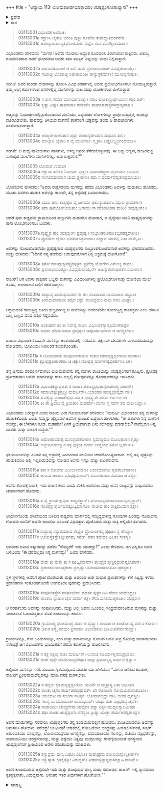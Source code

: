 +++
title = "ಅಧ್ಯಾಯ 113: ಲೋಮಶತೀರ್ಥಯಾತ್ರಾಯಾಂ ಋಷ್ಯಶೃಂಗೋಪಾಖ್ಯಾನಃ"
+++

<details><summary>ಪ್ರವೇಶ</summary>


।।   ಓಂ ಓಂ ನಮೋ ನಾರಾಯಣಾಯ।।   ಶ್ರೀ ವೇದವ್ಯಾಸಾಯ ನಮಃ ।।

ಶ್ರೀ ಕೃಷ್ಣದ್ವೈಪಾಯನ ವೇದವ್ಯಾಸ ವಿರಚಿತ  

**ಶ್ರೀ ಮಹಾಭಾರತ**

**ಆರಣ್ಯಕ ಪರ್ವ**

**ತೀರ್ಥಯಾತ್ರಾ ಪರ್ವ**

**ಅಧ್ಯಾಯ 113**

</details>


<details><summary>ಸಾರ</summary>

ಅವರು ರಾಕ್ಷಸರೆಂದು ಮಗನನ್ನು ತಡೆದರೂ, ಇನ್ನೊಮ್ಮೆ ವಿಭಾಂಡಕನಿಲ್ಲದಿರುವಾಗ ವೈಶ್ಯೆಯು ಬಂದು ಅವನನ್ನು ಲೋಮಪಾದನ ಬಳಿ ಕರೆದುಕೊಂಡು ಹೋದುದು; ಮಳೆಸುರಿದು ಭೂಮಿಯು ಸಮೃದ್ಧವಾದುದು; ರಾಜಕುಮಾರಿ ಶಾಂತಿ ಮತ್ತು ಋಷ್ಯಶೃಂಗರ ವಿವಾಹ (1-11). ವಿಭಾಂಡಕನು ನಡೆದುದೆಲ್ಲವನ್ನೂ ಸ್ವೀಕರಿಸಿ ಆಶೀರ್ವದಿಸಿದುದು (12-25).

</details>


> 03113001 ವಿಭಾಂಡಕ ಉವಾಚ।  
03113001a ರಕ್ಷಾಂಸಿ ಚೈತಾನಿ ಚರಂತಿ ಪುತ್ರ।
	ರೂಪೇಣ ತೇನಾದ್ಭುತದರ್ಶನೇನ।  
> 03113001c ಅತುಲ್ಯರೂಪಾಣ್ಯತಿಘೋರವಂತಿ।
	ವಿಘ್ನಂ ಸದಾ ತಪಸಶ್ಚಿಂತಯಂತಿ।।  

ವಿಭಾಂಡಕನು ಹೇಳಿದನು: “ಮಗನೇ! ಅವರು ನೋಡಲು ಅದ್ಭುತ ರೂಪಧರಿಸಿ ತಿರುಗಾಡುವ ರಾಕ್ಷಸರು. ಅತುಲ್ಯ ರೂಪವಂತರಾದ ಆದರೆ ಘೋರರಾದ ಅವರು ಸದಾ ತಪಸ್ಸಿಗೆ ವಿಘ್ನವನ್ನು ತಂದು ನಿಲ್ಲಿಸುತ್ತಾರೆ.

> 03113002a ಸುರೂಪರೂಪಾಣಿ ಚ ತಾನಿ ತಾತ।
	ಪ್ರಲೋಭಯಂತೇ ವಿವಿಧೈರುಪಾಯೈಃ।  
> 03113002c ಸುಖಾಚ್ಚ ಲೋಕಾಚ್ಚ ನಿಪಾತಯಂತಿ।
	ತಾನ್ಯುಗ್ರಕರ್ಮಾಣಿ ಮುನೀನ್ವನೇಷು।।  

ಮಗೂ! ಅವರ ಸುಂದರ ದೇಹಗಳನ್ನು ತೋರಿಸಿ ವಿವಿಧ ತರಹಗಳಲ್ಲಿ ಅವರು ಪ್ರಲೋಭಗೊಳಿಸಲು ನೋಡುತ್ತಿರುತ್ತಾರೆ. ತಮ್ಮ ಉಗ್ರ ಕರ್ಮಗಳಿಂದ ವನಗಳಲ್ಲಿದ್ದ ಮುನಿಗಳನ್ನು ಸುಖ ಮತ್ತು ಲೋಕಗಳಿಂದ ಬೀಳಿಸುತ್ತಾರೆ.

> 03113003a ನ ತಾನಿ ಸೇವೇತ ಮುನಿರ್ಯತಾತ್ಮಾ।
	ಸತಾಂ ಲೋಕಾನ್ಪ್ರಾರ್ಥಯಾನಃ ಕಥಂ ಚಿತ್।  
> 03113003c ಕೃತ್ವಾ ವಿಘ್ನಂ ತಾಪಸಾನಾಂ ರಮಂತೇ।
	ಪಾಪಾಚಾರಾಸ್ತಪಸಸ್ತಾನ್ಯಪಾಪ।।  

ಅತ್ಮವನ್ನು ನಿಯಂತ್ರಣದಲ್ಲಿಟ್ಟುಕೊಂಡಿರುವ ಮುನಿಯು, ಸತ್ಯವಂತರ ಲೋಕಗಳನ್ನು ಪ್ರಾರ್ಥಿಸುತ್ತಿದ್ದರೆ, ಅವರನ್ನು ದೂರವಿಡಬೇಕು. ಪಾಪವನ್ನು ತಿಳಿಯದ ಮಗನೇ! ತಾಪಸರಿಗೆ ವಿಘ್ನವನ್ನು ತಂದು ಆ ಪಾಪಚಾರಿಗಳು ಸಂತೋಷಪಡುತ್ತಾರೆ.

> 03113004a ಅಸಜ್ಜನೇನಾಚರಿತಾನಿ ಪುತ್ರ।
	ಪಾಪಾನ್ಯಪೇಯಾನಿ ಮಧೂನಿ ತಾನಿ।  
> 03113004c ಮಾಲ್ಯಾನಿ ಚೈತಾನಿ ನ ವೈ ಮುನೀನಾಂ।
	ಸ್ಮೃತಾನಿ ಚಿತ್ರೋಜ್ಜ್ವಲಗಂಧವಂತಿ।।  

ಮಗನೇ! ಆ ಮದ್ಯ ಪಾನೀಯಗಳು ಪಾಪಗಳು, ಅಸಚ್ಚ ಜನರು ತೆಗೆದುಕೊಳ್ಳುವವು. ಈ ಬಣ್ಣ ಬಣ್ಣದ, ಕಾಂತಿಯುಕ್ತ ಸುಗಂಧಿತ ಮಾಲೆಗಳು ಮುನಿಗಳಿಗಲ್ಲ. ಅವು ರಾಕ್ಷಸರಿಗೆ.””

> 03113005 ಲೋಮಶ ಉವಾಚ।  
03113005a ರಕ್ಷಾಂಸಿ ತಾನೀತಿ ನಿವಾರ್ಯ ಪುತ್ರಂ।
	ವಿಭಾಂಡಕಸ್ತಾಂ ಮೃಗಯಾಂ ಬಭೂವ।  
> 03113005c ನಾಸಾದಯಾಮಾಸ ಯದಾ ತ್ರ್ಯಹೇಣ।
	ತದಾ ಸ ಪರ್ಯಾವವೃತೇಽಶ್ರಮಾಯ।।  

ಲೋಮಶನು ಹೇಳಿದನು: “ಅವರು ರಾಕ್ಷಸರೆಂದು ಮಗನನ್ನು ತಡೆದು ವಿಭಾಂಡಕನು ಅವಳನ್ನು ಹುಡುಕಲು ಹೋದನು. ಮೂರು ದಿನಗಳು ಹುಡುಕಿ ಅವಳನ್ನು ಕಾಣದೇ, ತನ್ನ ಆಶ್ರಮಕ್ಕೆ ಹಿಂದಿರುಗಿದನು.

> 03113006a ಯದಾ ಪುನಃ ಕಾಶ್ಯಪೋ ವೈ ಜಗಾಮ।
	ಫಲಾನ್ಯಾಹರ್ತುಂ ವಿಧಿನಾ ಶ್ರಾಮಣೇನ।  
> 03113006c ತದಾ ಪುನರ್ಲೋಭಯಿತುಂ ಜಗಾಮ।
	ಸಾ ವೇಶಯೋಷಾ ಮುನಿಂ ಋಶ್ಯಶೃಂಗಂ।।  

ಆದರೆ ಪುನಃ ಕಾಶ್ಯಪನು ಶ್ರಾಮಣದಿಂದ ಹಣ್ಣುಗಳು ಹುಡುಕಲು ಹೋದಾಗ, ಆ ವೈಶ್ಯೆಯು ಮುನಿ ಋಷ್ಯಶೃಂಗನನ್ನು ಪುನಃ ಲೋಭಗೊಳಿಸಲು ಬಂದಳು.

> 03113007a ದೃಷ್ಟ್ವೈವ ತಾಂ ಋಶ್ಯಶೃಂಗಃ ಪ್ರಹೃಷ್ಟಃ।
	ಸಂಭ್ರಾಂತರೂಪೋಽಭ್ಯಪತತ್ತದಾನೀಂ।  
> 03113007c ಪ್ರೋವಾಚ ಚೈನಾಂ ಭವತೋಽಶ್ರಮಾಯ।
	ಗಚ್ಚಾವ ಯಾವನ್ನ ಪಿತಾ ಮಮೈತಿ।।  

ಅವಳನ್ನು ನೋಡಿದೊಡನೆಯೇ ಪ್ರಹೃಷ್ಟನಾದ ಋಷ್ಯಶೃಂಗನು ಸಂಭ್ರಾಂತಗೊಂಡವನಂತೆ ಅವಳನ್ನು ಭೇಟಿಮಾಡಿದನು. ಮತ್ತು ಹೇಳಿದನು: “ಬೇಗನೆ ನನ್ನ ತಂದೆಯು ಬರುವುದರೊಳಗೆ ನಿನ್ನ ಆಶ್ರಮಕ್ಕೆ ಹೋಗೋಣ!”

> 03113008a ತತೋ ರಾಜನ್ಕಾಶ್ಯಪಸ್ಯೈಕಪುತ್ರಂ।
	ಪ್ರವೇಶ್ಯ ಯೋಗೇನ ವಿಮುಚ್ಯ ನಾವಂ।  
> 03113008c ಪ್ರಲೋಭಯಂತ್ಯೋ ವಿವಿಧೈರುಪಾಯೈರ್।
	ಆಜಗ್ಮುರಂಗಾಧಿಪತೇಃ ಸಮೀಪಂ।।  

ರಾಜನ್! ಆಗ ಅವಳು ಕಾಶ್ಯಪನ ಒಬ್ಬನೇ ಮಗನನ್ನು ವಿವಿಧರೀತಿಗಳಲ್ಲಿ ಪ್ರಲೋಭಗೊಳಿಸುತ್ತಾ ದೋಣಿಯ ಮೇಲೆ ಕೂರಿಸಿ, ಅಂಗರಾಜನ ಬಳಿಗೆ ಕರೆದೊಯ್ದಳು.

> 03113009a ಸಂಸ್ಥಾಪ್ಯ ತಾಮಾಶ್ರಮದರ್ಶನೇ ತು।
	ಸಂತಾರಿತಾಂ ನಾವಮತೀವ ಶುಭ್ರಾಂ।   
> 03113009c ತೀರಾದುಪಾದಾಯ ತಥೈವ ಚಕ್ರೇ।
	ರಾಜಾಶ್ರಮಂ ನಾಮ ವನಂ ವಿಚಿತ್ರಂ।।  

ಆಶ್ರಮದಂತೆ ಕಾಣುತ್ತಿದ್ದ ಅತೀವ ಶುಭ್ರವಾಗಿದ್ದ ಆ ನಾವೆಯನ್ನು ಅದರಂತೆಯೇ ತೋರುತ್ತಿದ್ದ ರಾಜಾಶ್ರಮ ಎಂಬ ಹೆಸರಿನ ಬಣ್ಣ ಬಣ್ಣದ ವನದ ಹತ್ತಿರ ನಿಲ್ಲಿಸಿದರು.

> 03113010a ಅಂತಃಪುರೇ ತಂ ತು ನಿವೇಶ್ಯ ರಾಜಾ।
	ವಿಭಾಂಡಕಸ್ಯಾತ್ಮಜಮೇಕಪುತ್ರಂ।  
> 03113010c ದದರ್ಶ ದೇವಂ ಸಹಸಾ ಪ್ರವೃಷ್ಟಂ।
	ಆಪೂರ್ಯಮಾಣಂ ಚ ಜಗಜ್ಜಲೇನ।।  

ರಾಜನು ವಿಭಾಂಡಕನ ಒಬ್ಬನೇ ಮಗನನ್ನು ಅಂತಃಪುರದಲ್ಲಿ ಇರಿಸಿದನು. ತಕ್ಷಣವೇ ದೇವತೆಗಳು ಮಳೆಸುರಿಸಿದುದನ್ನು ನೋಡಿದನು. ಭೂಮಿಯು ನೀರಿನಿಂದ ತುಂಬಿಕೊಂಡಿತು.

> 03113011a ಸ ಲೋಮಪಾದಃ ಪರಿಪೂರ್ಣಕಾಮಃ।
	ಸುತಾಂ ದದಾವೃಶ್ಯಶೃಂಗಾಯ ಶಾಂತಾಂ।  
> 03113011c ಕ್ರೋಧಪ್ರತೀಕಾರಕರಂ ಚ ಚಕ್ರೇ।
	ಗೋಭಿಶ್ಚ ಮಾರ್ಗೇಷ್ವಭಿಕರ್ಷಣಂ ಚ।।  

ತನ್ನ ಆಸೆಯು ಪರಿಪೂರ್ಣವಾಗಲು ಲೋಮಪಾದನು ತನ್ನ ಮಗಳು ಶಾಂತಿಯನ್ನು ಋಷ್ಯಶೃಂಗನಿಗೆ ಕೊಟ್ಟನು. ಕ್ರೋಧಕ್ಕೆ ಪ್ರತೀಕಾರವಾಗಿ ಅವನು ಮಾರ್ಗವನ್ನು ರಚಿಸಿ ಅಲ್ಲಲ್ಲಿ ಗೋವುಗಳನ್ನೂ ಗೋಪಾಲಕರನ್ನೂ ಇರಿಸಿದನು.

> 03113012a ವಿಭಾಂಡಕಸ್ಯಾವ್ರಜತಃ ಸ ರಾಜಾ।
	ಪಶೂನ್ಪ್ರಭೂತಾನ್ಪಶುಪಾಂಶ್ಚ ವೀರಾನ್।  
> 03113012c ಸಮಾದಿಶತ್ಪುತ್ರಗೃದ್ಧೀ ಮಹರ್ಷಿರ್।
	ವಿಭಾಂಡಕಃ ಪರಿಪೃಚ್ಚೇದ್ಯದಾ ವಃ।।  
> 03113013a ಸ ವಕ್ತವ್ಯಃ ಪ್ರಾಂಜಲಿಭಿರ್ಭವದ್ಭಿಃ।
	ಪುತ್ರಸ್ಯ ತೇ ಪಶವಃ ಕರ್ಷಣಂ ಚ।  
> 03113013c ಕಿಂ ತೇ ಪ್ರಿಯಂ ವೈ ಕ್ರಿಯತಾಂ ಮಹರ್ಷೇ।
	ದಾಸಾಃ ಸ್ಮ ಸರ್ವೇ ತವ ವಾಚಿ ಬದ್ಧಾಃ।।  

ವಿಭಾಂಡಕನು ಬರುತ್ತಾನೆ ಎಂದು ರಾಜನು ವೀರ ಗೋಪಾಲಕರಿಗೆ ಹೇಳಿದನು: “ಮಹರ್ಷಿ ವಿಭಾಂಡಕನು ತನ್ನ ಮಗನನ್ನು ಹುಡುಕಿಕೊಂಡು ಬಂದು ನಿಮ್ಮನ್ನು ಪ್ರಶ್ನಿಸಿದರೆ ಅವನಿಗೆ ಪ್ರಾಂಜಲಿ ಬದ್ಧರಾಗಿ ಹೇಳಬೇಕು: “ಈ ಪಶುಗಳು ನಿನ್ನ ಮಗನಿಗೆ ಸೇರಿದ್ದು, ಈ ಬೆಳೆಗಳೂ ಕೂಡ. ಮಹರ್ಷೇ! ನಿನಗೆ ಪ್ರಿಯವಾಗುವ ಏನು ಕೆಲಸವನ್ನು ಮಾಡಬೇಕು? ನಾವೆಲ್ಲರೂ ನಿನ್ನ ದಾಸರು ಮತ್ತು ಮಾತಿಗೆ ಬದ್ಧರು.””

> 03113014a ಅಥೋಪಾಯಾತ್ಸ ಮುನಿಶ್ಚಂಡಕೋಪಃ।
	ಸ್ವಮಾಶ್ರಮಂ ಮೂಲಫಲಾನಿ ಗೃಹ್ಯ।  
> 03113014c ಅನ್ವೇಷಮಾಣಶ್ಚ ನ ತತ್ರ ಪುತ್ರಂ।
	ದದರ್ಶ ಚುಕ್ರೋಧ ತತೋ ಭೃಶಂ ಸಃ।।  

ಫಲಮೂಲಗಳನ್ನು ಹಿಡಿದು ತನ್ನ ಆಶ್ರಮಕ್ಕೆ ಹಿಂದಿರುಗಿದ ಮುನಿಯು ಚಂಡಕೋಪಿಷ್ಟನಾದನು. ಅಲ್ಲಿ ತನ್ನ ಪುತ್ರನನ್ನು ಹುಡುಕಿದರೂ ಅಲ್ಲಿ ಇಲ್ಲದಿರುವುದನ್ನು ನೋಡಿದ ಅವನು ಇನ್ನೂ ಹೆಚ್ಚು ಕುಪಿತನಾದನು.

> 03113015a ತತಃ ಸ ಕೋಪೇನ ವಿದೀರ್ಯಮಾಣ।
	ಆಶಂಕಮಾನೋ ನೃಪತೇರ್ವಿಧಾನಂ।  
> 03113015c ಜಗಾಮ ಚಂಪಾಂ ಪ್ರದಿಧಕ್ಷಮಾಣಸ್।
	ತಮಂಗರಾಜಂ ವಿಷಯಂ ಚ ತಸ್ಯ।।  

ಅವನು ಕೋಪಕ್ಕೆ ಸಿಲುಕಿ, ಇದು ರಾಜನ ಕೆಲಸ ಎಂದು ಶಂಕಿಸಿ ಅಂಗರಾಜ ಮತ್ತು ಅವನ ರಾಜ್ಯವನ್ನು ಸುಟ್ಟುಬಿಡಲು ಚಂಪಾನಗರಿಗೆ ಹೋದನು.

> 03113016a ಸ ವೈ ಶ್ರಾಂತಃ ಕ್ಷುಧಿತಃ ಕಾಶ್ಯಪಸ್ತಾನ್।
	ಘೋಷಾನ್ಸಮಾಸಾದಿತವಾನ್ಸಮೃದ್ಧಾನ್।  
> 03113016c ಗೋಪೈಶ್ಚ ತೈರ್ವಿಧಿವತ್ಪೂಜ್ಯಮಾನೋ।
	ರಾಜೇವ ತಾಂ ರಾತ್ರಿಮುವಾಸ ತತ್ರ।।  

ಆಯಾಸಗೊಂಡು ಹಸಿವೆಯಿಂದ ಬಳಲಿದ ಕಾಶ್ಯಪನು ಮಾರ್ಗದಲ್ಲಿ ಸಮೃದ್ಧವಾಗಿದ್ದ ಗೋವುಗಳ ಹಿಂಡನ್ನು ನೋಡಿದನು. ಗೋಪರು ಅವನಿಗೆ ಅವನೇ ರಾಜನೋ ಎಂಬಂತೆ ವಿಧಿವತ್ತಾಗಿ ಪೂಜಿಸಿದರು ಮತ್ತು ರಾತ್ರಿ ಅಲ್ಲಿಯೇ ತಂಗಿದನು.

> 03113017a ಸಂಪ್ರಾಪ್ಯ ಸತ್ಕಾರಮತೀವ ತೇಭ್ಯಃ।
	ಪ್ರೋವಾಚ ಕಸ್ಯ ಪ್ರಥಿತಾಃ ಸ್ಥ ಸೌಮ್ಯಾಃ।  
> 03113017c ಊಚುಸ್ತತಸ್ತೇಽಭ್ಯುಪಗಮ್ಯ ಸರ್ವೇ।
	ಧನಂ ತವೇದಂ ವಿಹಿತಂ ಸುತಸ್ಯ।।  

ಅವರಿಂದ ಅತೀವ ಸತ್ಕಾರವನ್ನು ಪಡೆದು “ಸೌಮ್ಯರೇ! ಇದು ಯಾರದ್ದು?” ಎಂದು ಕೇಳಿದನು. ಆಗ ಎಲ್ಲರೂ ಅವನ ಬಳಿಬಂದು “ಈ ಧನವೆಲ್ಲವೂ ನಿನ್ನ ಮಗನದ್ದು!” ಎಂದು ಹೇಳಿದರು.

> 03113018a ದೇಶೇ ತು ದೇಶೇ ತು ಸ ಪೂಜ್ಯಮಾನಸ್।
	ತಾಂಶ್ಚೈವ ಶೃಣ್ವನ್ಮಧುರಾನ್ಪ್ರಲಾಪಾನ್।  
> 03113018c ಪ್ರಶಾಂತಭೂಯಿಷ್ಠರಜಾಃ ಪ್ರಹೃಷ್ಟಃ।
	ಸಮಾಸಸಾದಾಂಗಪತಿಂ ಪುರಸ್ಥಂ।।  

ಸ್ಥಳ ಸ್ಥಳಗಳಲ್ಲಿ ಅವನಿಗೆ ಪೂಜೆ ದೊರೆಯಿತು ಮತ್ತು ಅವರಿಂದ ಅದೇ ಮಧುರ ಪ್ರಲಾಪಗಳನ್ನು ಕೇಳಿ ಸಿಟ್ಟನ್ನು ಕಳೆದು ಪ್ರಶಾಂತನಾಗಿ ಸಂತೋಷಗೊಂಡೇ ಅಂಗಪತಿಯ ಪುರವನ್ನು ಪ್ರವೇಶಿಸಿದನು.

> 03113019a ಸಂಪೂಜಿತಸ್ತೇನ ನರರ್ಷಭೇಣ।
	ದದರ್ಶ ಪುತ್ರಂ ದಿವಿ ದೇವಂ ಯಥೇಂದ್ರಂ।  
> 03113019c ಶಾಂತಾಂ ಸ್ನುಷಾಂ ಚೈವ ದದರ್ಶ ತತ್ರ।
	ಸೌದಾಮಿನೀಮುಚ್ಚರಂತೀಂ ಯಥೈವ।।  

ಆ ನರರ್ಷಭನು ಅವನನ್ನು ಸಂಪೂಜಿಸಿದನು. ಮತ್ತು ಅಲ್ಲಿ ಅವನು ದಿವಿಯಲ್ಲಿ ಇಂದ್ರದೇವನಂತಿರುವ ಮಗನನ್ನು ಮತ್ತು ಮಿಂಚಿನಂತೆ ಓಡಾಡುತ್ತಿರುವ ಸೊಸೆ ಶಾಂತಿಯನ್ನು ಕಂಡನು.

> 03113020a ಗ್ರಾಮಾಂಶ್ಚ ಘೋಷಾಂಶ್ಚ ಸುತಂ ಚ ದೃಷ್ಟ್ವಾ।
	ಶಾಂತಾಂ ಚ ಶಾಂತೋಽಸ್ಯ ಪರಃ ಸ ಕೋಪಃ।  
> 03113020c ಚಕಾರ ತಸ್ಮೈ ಪರಮಂ ಪ್ರಸಾದಂ।
	ವಿಭಾಂಡಕೋ ಭೂಮಿಪತೇರ್ನರೇಂದ್ರ।।   

ಗ್ರಾಮಗಳನ್ನೂ, ಗೋ ಹಿಂಡುಗಳನ್ನೂ, ಮಗ ಮತ್ತು ಶಾಂತಿಯನ್ನೂ ನೋಡಿದ ಅವನ ತೀವ್ರ ಕೋಪವು ಶಾಂತವಾಯಿತು. ನರೇಂದ್ರ! ಆಗ ವಿಭಾಂಡಕನು ಭೂಮಿಪತಿಗೆ ಪರಮ ಕರುಣೆಯನ್ನು ತೋರಿಸಿದನು.

> 03113021a ಸ ತತ್ರ ನಿಕ್ಷಿಪ್ಯ ಸುತಂ ಮಹರ್ಷಿರ್।
	ಉವಾಚ ಸೂರ್ಯಾಗ್ನಿಸಮಪ್ರಭಾವಂ।  
> 03113021c ಜಾತೇ ಪುತ್ರೇ ವನಮೇವಾವ್ರಜೇಥಾ।
	ರಾಜ್ಞಃ ಪ್ರಿಯಾಣ್ಯಸ್ಯ ಸರ್ವಾಣಿ ಕೃತ್ವಾ।।  

ಅಲ್ಲಿಯೇ ಮಗನನ್ನು ಇರಿಸಿ ಸೂರ್ಯಾಗ್ನಿಸಮಪ್ರಭಾವಿ ಮಹರ್ಷಿಯು ಹೇಳಿದನು: “ಮಗನು ಜನಿಸಿದ ಕೂಡಲೇ, ರಾಜನಿಗೆ ಪ್ರಿಯವಾದುದೆಲ್ಲವನ್ನೂ ಮಾಡಿ ವನಕ್ಕೆ ಮರಳಬೇಕು.

> 03113022a ಸ ತದ್ವಚಃ ಕೃತವಾನೃಶ್ಯಶೃಂಗೋ।
	ಯಯೌ ಚ ಯತ್ರಾಸ್ಯ ಪಿತಾ ಬಭೂವ।  
> 03113022c ಶಾಂತಾ ಚೈನಂ ಪರ್ಯಚರದ್ಯಥಾವತ್।
	ಖೇ ರೋಹಿಣೀ ಸೋಮಮಿವಾನುಕೂಲಾ।।  
> 03113023a ಅರುಂಧತೀ ವಾ ಸುಭಗಾ ವಸಿಷ್ಠಂ।
	ಲೋಪಾಮುದ್ರಾ ವಾಪಿ ಯಥಾ ಹ್ಯಗಸ್ತ್ಯಂ।  
> 03113023c ನಲಸ್ಯ ವಾ ದಮಯಂತೀ ಯಥಾಭೂದ್।
	ಯಥಾ ಶಚೀ ವಜ್ರಧರಸ್ಯ ಚೈವ।।  
> 03113024a ನಾಡಾಯನೀ ಚೇಂದ್ರಸೇನಾ ಯಥೈವ।
	ವಶ್ಯಾ ನಿತ್ಯಂ ಮುದ್ಗಲಸ್ಯಾಜಮೀಢ।   
> 03113024c ತಥಾ ಶಾಂತಾ ಋಶ್ಯಶೃಂಗಂ ವನಸ್ಥಂ।
	ಪ್ರೀತ್ಯಾ ಯುಕ್ತಾ ಪರ್ಯಚರನ್ನರೇಂದ್ರ।।  

ಅವನ ಮಾತುಗಳನ್ನು ನೆರವೇರಿಸಿ ಋಷ್ಯಶೃಂಗನು ತನ್ನ ತಂದೆಯಿರುವಲ್ಲಿಗೆ ಹೋದನು. ಶಾಂತಿಯಾದರೋ ಅವನನ್ನು ಅನುಸರಿಸಿ ಹೋದಳು. ನರೇಂದ್ರ! ಅಜಮೀಢ! ಆಕಾಶದಲ್ಲಿ ರೋಹಿಣಿಯು ಚಂದ್ರನನ್ನು ಹಿಂಬಾಲಿಸುವಂತೆ, ಸುಭಗೆ ಅರುಂಧತಿಯು ವಸಿಷ್ಠನನ್ನು, ಲೋಪಾಮುದ್ರೆಯು ಅಗಸ್ತ್ಯನನ್ನು, ದಮಯಂತಿಯು ನಲನನ್ನು, ಶಚಿಯು ವಜ್ರಧರನನ್ನು, ನಾಡಾಯನಿಯು ಚಂದ್ರಸೇನನನ್ನು, ಮತ್ತು ವಶ್ಯೆಯು ನಿತ್ಯವೂ ಮುದ್ಗಲನನ್ನು ಸೇವೆಗೈಯುವಂತೆ ವನಸ್ಥನಾದ ಋಷ್ಯಶೃಂಗನಿಗೆ ಪ್ರೀತಿಯಿಂದ ಅವಳು ಪರಿಚರಿಯನ್ನು ಮಾಡಿದಳು.

> 03113025a ತಸ್ಯಾಶ್ರಮಃ ಪುಣ್ಯ ಏಷೋ ವಿಭಾತಿ।
	ಮಹಾಹ್ರದಂ ಶೋಭಯನ್ಪುಣ್ಯಕೀರ್ತೇಃ।  
> 03113025c ಅತ್ರ ಸ್ನಾತಃ ಕೃತಕೃತ್ಯೋ ವಿಶುದ್ಧಸ್।
	ತೀರ್ಥಾನ್ಯನ್ಯಾನ್ಯನುಸಮ್ಯಾಹಿ ರಾಜನ್।।  

ಅವನ ಕಾಂತಿಸೂಸುವ ಆಶ್ರಮವೇ ಇದು ಮತ್ತು ಶೋಭಿಸುವ ಪುಣ್ಯ ಮಹಾ ಸರೋವರ. ರಾಜನ್! ಇಲ್ಲಿ ಸ್ನಾನಮಾಡಿ ಕೃತಕೃತ್ಯನಾಗು, ವಿಶುದ್ಧನಾಗು. ಅನಂತರ ಇತರ ತೀರ್ಥಗಳಿಗೆ ಹೋಗೋಣ.””

<details><summary>ಸಮಾಪ್ತಿ</summary>

ಇತಿ ಶ್ರೀ ಮಹಾಭಾರತೇ ಆರಣ್ಯಕಪರ್ವಣಿ ತೀರ್ಥಯಾತ್ರಾಪರ್ವಣಿ ಲೋಮಶತೀರ್ಥಯಾತ್ರಾಯಾಂ ಋಷ್ಯಶೃಂಗೋಪಾಖ್ಯಾನೇ ತ್ರಯೋದಶಾಧಿಕಶತತಮೋಽಧ್ಯಾಯಃ।  
ಇದು ಮಹಾಭಾರತದ ಆರಣ್ಯಕಪರ್ವದಲ್ಲಿ ತೀರ್ಥಯಾತ್ರಾಪರ್ವದಲ್ಲಿ ಲೋಮಶತೀರ್ಥಯಾತ್ರೆಯಲ್ಲಿ ಋಷ್ಯಶೃಂಗೋಪಾಖ್ಯಾನದಲ್ಲಿ ನೂರಾಹದಿಮೂರನೆಯ ಅಧ್ಯಾಯವು.



</details>

